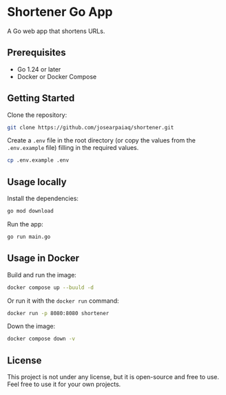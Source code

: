 # Shortener Go App

A Go web app that shortens URLs.

## Prerequisites

- Go 1.24 or later
- Docker or Docker Compose

## Getting Started

Clone the repository:

```bash
git clone https://github.com/josearpaiaq/shortener.git
```

Create a `.env` file in the root directory (or copy the values from the `.env.example` file) filling in the required values.

```bash
cp .env.example .env
```

## Usage locally

Install the dependencies:

```bash
go mod download
```

Run the app:

```bash
go run main.go
```

## Usage in Docker

Build and run the image:

```bash
docker compose up --buuld -d
```

Or run it with the `docker run` command:

```bash
docker run -p 8080:8080 shortener
```

Down the image:

```bash
docker compose down -v
```

## License

This project is not under any license, but it is open-source and free to use. Feel free to use it for your own projects.
